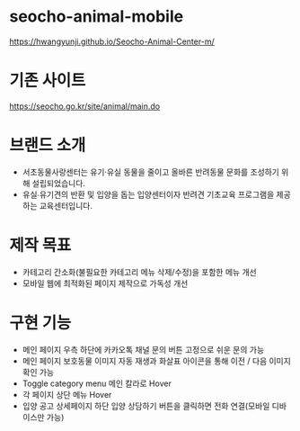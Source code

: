 # seocho-animal-mobile
https://hwangyunji.github.io/Seocho-Animal-Center-m/

# 기존 사이트
https://seocho.go.kr/site/animal/main.do

# 브랜드 소개
- 서초동물사랑센터는 유기·유실 동물을 줄이고 올바른 반려동물 문화를 조성하기 위해 설립되었습니다.
- 유실∙유기견의 반환 및 입양을 돕는 입양센터이자 반려견 기초교육 프로그램을 제공하는 교육센터입니다.

# 제작 목표
- 카테고리 간소화(불필요한 카테고리 메뉴 삭제/수정)을 포함한 메뉴 개선
- 모바일 웹에 최적화된 페이지 제작으로 가독성 개선

# 구현 기능
- 메인 페이지 우측 하단에 카카오톡 채널 문의 버튼 고정으로 쉬운 문의 가능
- 메인 페이지 보호동물 이미지 자동 재생과 화살표 아이콘을 통해 이전 / 다음 이미지 확인 가능
- Toggle category menu 메인 칼라로 Hover
- 각 페이지 상단 메뉴 Hover
- 입양 공고 상세페이지 하단 입양 상담하기 버튼을 클릭하면 전화 연결(모바일 디바이스만 가능)